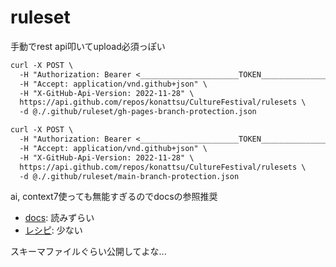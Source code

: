 # ruleset

手動でrest api叩いてupload必須っぽい

```txt
curl -X POST \
  -H "Authorization: Bearer <______________________TOKEN______________________>" \
  -H "Accept: application/vnd.github+json" \
  -H "X-GitHub-Api-Version: 2022-11-28" \
  https://api.github.com/repos/konattsu/CultureFestival/rulesets \
  -d @./.github/ruleset/gh-pages-branch-protection.json
```

```txt
curl -X POST \
  -H "Authorization: Bearer <______________________TOKEN______________________>" \
  -H "Accept: application/vnd.github+json" \
  -H "X-GitHub-Api-Version: 2022-11-28" \
  https://api.github.com/repos/konattsu/CultureFestival/rulesets \
  -d @./.github/ruleset/main-branch-protection.json
```

ai, context7使っても無能すぎるのでdocsの参照推奨

- [docs](https://docs.github.com/en/rest/repos/rules?apiVersion=2022-11-28#create-a-repository-ruleset): 読みずらい
- [レシピ](https://github.com/github/ruleset-recipes/blob/main/branch-rulesets/were-just-normal-repositories.json): 少ない

スキーマファイルぐらい公開してよな...
